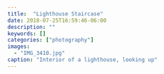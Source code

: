 ```yaml
---
title:  "Lighthouse Staircase"
date: 2018-07-25T16:59:46-06:00
description: ""
keywords: []
categories: ["photography"]
images: 
  - "IMG_3410.jpg"
caption: "Interior of a lighthouse, looking up"
---
```

